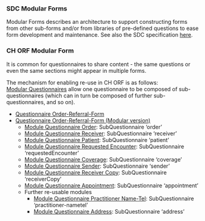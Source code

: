 ### SDC Modular Forms
Modular Forms describes an architecture to support constructing forms from other sub-forms and/or from libraries of pre-defined questions to ease form development and maintenance. See also the SDC specification [here](http://hl7.org/fhir/uv/sdc/STU3/modular.html).

### CH ORF Modular Form
It is common for questionnaires to share content - the same questions or even the same sections might appear in multiple forms. 

The mechanism for enabling re-use in CH ORF is as follows:   
[Modular Questionnaires](http://hl7.org/fhir/uv/sdc/STU3/modular.html#modular) allow one questionnaire to be composed of sub-questionnaires (which can in turn be composed of further sub-questionnaires, and so on).

* [Questionnaire Order-Referral-Form](Questionnaire-order-referral-form.html)
* [Questionnaire Order-Referral-Form (Modular version)](Questionnaire-order-referral-form-modular.html)
   * [Module Questionnaire Order](): SubQuestionnaire ‘order’
   * [Module Questionnaire Receiver](): SubQuestionnaire ‘receiver’
   * [Module Questionnaire Patient](): SubQuestionnaire ‘patient’
   * [Module Questionnaire Requested Encounter](): SubQuestionnaire ‘requestedEncounter’
   * [Module Questionnaire Coverage](): SubQuestionnaire ‘coverage’
   * [Module Questionnaire Sender](): SubQuestionnaire ‘sender’
   * [Module Questionnaire Receiver Copy](): SubQuestionnaire ‘receiverCopy’
   * [Module Questionnaire Appointment](): SubQuestionnaire ‘appointment’
   * Further re-usable modules
      * [Module Questionnaire Practitioner Name-Tel](): SubQuestionnaire ‘practitioner-nametel’
      * [Module Questionnaire Address](): SubQuestionnaire ‘address’
